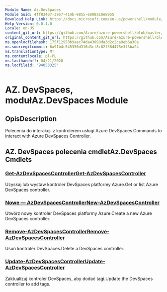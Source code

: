 ```yaml
---
Module Name: Az.DevSpaces
Module Guid: 4ff83407-3957-414b-9855-6808a10e8955
Download Help Link: https://docs.microsoft.com/en-us/powershell/module/az.devspaces
Help Version: 0.0.1.0
Locale: en-US
content_git_url: https://github.com/Azure/azure-powershell/blob/master/src/DevSpaces/DevSpaces/help/Az.DevSpaces.md
original_content_git_url: https://github.com/Azure/azure-powershell/blob/master/src/DevSpaces/DevSpaces/help/Az.DevSpaces.md
ms.openlocfilehash: 175f12953b9aac74da43098da3d2c2ca9eb6a30a
ms.sourcegitcommit: 6a91b4c545350d316d3cf8c62f384478e3f3ba24
ms.translationtype: MT
ms.contentlocale: pl-PL
ms.lasthandoff: 04/21/2020
ms.locfileid: "94053325"
---
```

# <span data-ttu-id="16118-101">AZ. DevSpaces, moduł</span><span class="sxs-lookup"><span data-stu-id="16118-101">Az.DevSpaces Module</span></span>
## <span data-ttu-id="16118-102">Opis</span><span class="sxs-lookup"><span data-stu-id="16118-102">Description</span></span>
<span data-ttu-id="16118-103">Polecenia do interakcji z kontrolerem usługi Azure DevSpaces.</span><span class="sxs-lookup"><span data-stu-id="16118-103">Commands to interact with Azure DevSpaces Controller.</span></span>

## <span data-ttu-id="16118-104">AZ. DevSpaces polecenia cmdlet</span><span class="sxs-lookup"><span data-stu-id="16118-104">Az.DevSpaces Cmdlets</span></span>
### [<span data-ttu-id="16118-105">Get-AzDevSpacesController</span><span class="sxs-lookup"><span data-stu-id="16118-105">Get-AzDevSpacesController</span></span>](Get-AzDevSpacesController.md)
<span data-ttu-id="16118-106">Uzyskaj lub wystaw kontroler DevSpaces platformy Azure.</span><span class="sxs-lookup"><span data-stu-id="16118-106">Get or list Azure DevSpaces controller.</span></span>

### [<span data-ttu-id="16118-107">Nowe — AzDevSpacesController</span><span class="sxs-lookup"><span data-stu-id="16118-107">New-AzDevSpacesController</span></span>](New-AzDevSpacesController.md)
<span data-ttu-id="16118-108">Utwórz nowy kontroler DevSpaces platformy Azure.</span><span class="sxs-lookup"><span data-stu-id="16118-108">Create a new Azure DevSpaces controller.</span></span>

### [<span data-ttu-id="16118-109">Remove-AzDevSpacesController</span><span class="sxs-lookup"><span data-stu-id="16118-109">Remove-AzDevSpacesController</span></span>](Remove-AzDevSpacesController.md)
<span data-ttu-id="16118-110">Usuń kontroler DevSpaces.</span><span class="sxs-lookup"><span data-stu-id="16118-110">Delete a DevSpaces controller.</span></span>

### [<span data-ttu-id="16118-111">Update-AzDevSpacesController</span><span class="sxs-lookup"><span data-stu-id="16118-111">Update-AzDevSpacesController</span></span>](Update-AzDevSpacesController.md)
<span data-ttu-id="16118-112">Zaktualizuj kontroler DevSpaces, aby dodać tagi.</span><span class="sxs-lookup"><span data-stu-id="16118-112">Update the DevSpaces controller to add tags.</span></span> 

